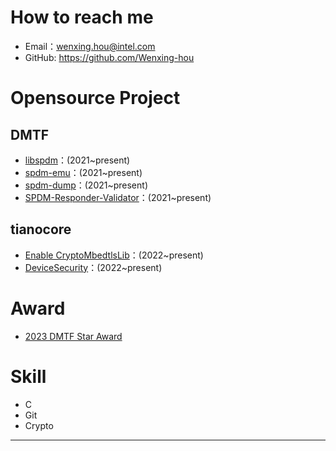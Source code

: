 # How to reach me
 - Email：wenxing.hou@intel.com
 - GitHub: https://github.com/Wenxing-hou

# Opensource Project
## DMTF
  - [libspdm](https://github.com/DMTF/libspdm)：(2021~present)
  - [spdm-emu](https://github.com/DMTF/spdm-emu)：(2021~present)
  - [spdm-dump](https://github.com/DMTF/spdm-dump)：(2021~present)
  - [SPDM-Responder-Validator](https://github.com/DMTF/SPDM-Responder-Validator)：(2021~present)

## tianocore
  - [Enable CryptoMbedtlsLib](https://github.com/tianocore/edk2-staging/tree/OpenSSL11_EOL)：(2022~present)
  - [DeviceSecurity](https://github.com/tianocore/edk2-staging/tree/DeviceSecurity)：(2022~present)

# Award
  - [2023 DMTF Star Award](https://www.dmtf.org/about/star_awards)

# Skill
- C
- Git
- Crypto
      
---      


<!--
**Wenxing-hou/Wenxing-hou** is a ✨ _special_ ✨ repository because its `README.md` (this file) appears on your GitHub profile.

Here are some ideas to get you started:

- 🔭 I’m currently working on ...
- 🌱 I’m currently learning ...
- 👯 I’m looking to collaborate on ...
- 🤔 I’m looking for help with ...
- 💬 Ask me about ...
- 📫 How to reach me: ...
- 😄 Pronouns: ...
- ⚡ Fun fact: ...
-->

